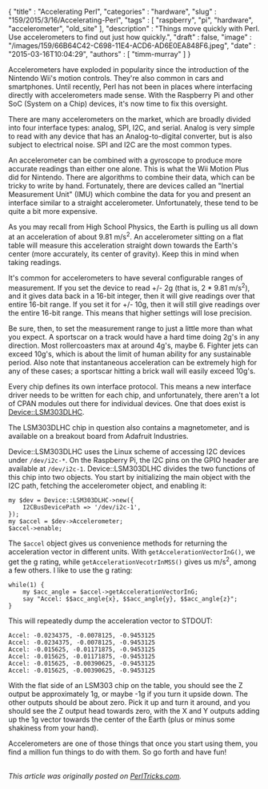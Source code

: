 {
   "title" : "Accelerating Perl",
   "categories" : "hardware",
   "slug" : "159/2015/3/16/Accelerating-Perl",
   "tags" : [
      "raspberry",
      "pi",
      "hardware",
      "accelerometer",
      "old_site"
   ],
   "description" : "Things move quickly with Perl. Use accelerometers to find out just how quickly.",
   "draft" : false,
   "image" : "/images/159/66B64C42-C698-11E4-ACD6-AD6E0EA848F6.jpeg",
   "date" : "2015-03-16T10:04:29",
   "authors" : [
      "timm-murray"
   ]
}


Accelerometers have exploded in popularity since the introduction of the Nintendo Wii's motion controls. They're also common in cars and smartphones. Until recently, Perl has not been in places where interfacing directly with accelerometers made sense. With the Raspberry Pi and other SoC (System on a Chip) devices, it's now time to fix this oversight.

There are many accelerometers on the market, which are broadly divided into four interface types: analog, SPI, I2C, and serial. Analog is very simple to read with any device that has an Analog-to-digital converter, but is also subject to electrical noise. SPI and I2C are the most common types.

An accelerometer can be combined with a gyroscope to produce more accurate readings than either one alone. This is what the Wii Motion Plus did for Nintendo. There are algorithms to combine their data, which can be tricky to write by hand. Fortunately, there are devices called an "Inertial Measurement Unit" (IMU) which combine the data for you and present an interface similar to a straight accelerometer. Unfortunately, these tend to be quite a bit more expensive.

As you may recall from High School Physics, the Earth is pulling us all down at an acceleration of about 9.81 m/s<sup>2</sup>. An accelerometer sitting on a flat table will measure this acceleration straight down towards the Earth's center (more accurately, its center of gravity). Keep this in mind when taking readings.

It's common for accelerometers to have several configurable ranges of measurement. If you set the device to read +/- 2g (that is, 2 \* 9.81 m/s<sup>2</sup>), and it gives data back in a 16-bit integer, then it will give readings over that entire 16-bit range. If you set it for +/- 10g, then it will still give readings over the entire 16-bit range. This means that higher settings will lose precision.

Be sure, then, to set the measurement range to just a little more than what you expect. A sportscar on a track would have a hard time doing 2g's in any direction. Most rollercoasters max at around 4g's, maybe 6. Fighter jets can exceed 10g's, which is about the limit of human ability for any sustainable period. Also note that instantaneous acceleration can be extremely high for any of these cases; a sportscar hitting a brick wall will easily exceed 10g's.

Every chip defines its own interface protocol. This means a new interface driver needs to be written for each chip, and unfortunately, there aren't a lot of CPAN modules out there for individual devices. One that does exist is [Device::LSM303DLHC](https://metacpan.org/pod/Device::LSM303DLHC).

The LSM303DLHC chip in question also contains a magnetometer, and is available on a breakout board from Adafruit Industries.

Device::LSM303DLHC uses the Linux scheme of accessing I2C devices under `/dev/i2c-*`. On the Raspberry Pi, the I2C pins on the GPIO header are available at `/dev/i2c-1`. Device::LSM303DLHC divides the two functions of this chip into two objects. You start by initializing the main object with the I2C path, fetching the accelerometer object, and enabling it:

``` prettyprint
my $dev = Device::LSM303DLHC->new({
    I2CBusDevicePath => '/dev/i2c-1',
});
my $accel = $dev->Accelerometer;
$accel->enable;
```

The `$accel` object gives us convenience methods for returning the acceleration vector in different units. With `getAccelerationVectorInG()`, we get the g rating, while `getAccelerationVecotrInMSS()` gives us m/s<sup>2</sup>, among a few others. I like to use the g rating:

``` prettyprint
while(1) {
    my $acc_angle = $accel->getAccelerationVectorInG;
    say "Accel: $$acc_angle{x}, $$acc_angle{y}, $$acc_angle{z}";
}
```

This will repeatedly dump the acceleration vector to STDOUT:

    Accel: -0.0234375, -0.0078125, -0.9453125
    Accel: -0.0234375, -0.0078125, -0.9453125
    Accel: -0.015625, -0.01171875, -0.9453125
    Accel: -0.015625, -0.01171875, -0.9453125
    Accel: -0.015625, -0.00390625, -0.9453125
    Accel: -0.015625, -0.00390625, -0.9453125

With the flat side of an LSM303 chip on the table, you should see the Z output be approximately 1g, or maybe -1g if you turn it upside down. The other outputs should be about zero. Pick it up and turn it around, and you should see the Z output head towards zero, with the X and Y outputs adding up the 1g vector towards the center of the Earth (plus or minus some shakiness from your hand).

Accelerometers are one of those things that once you start using them, you find a million fun things to do with them. So go forth and have fun!

\
*This article was originally posted on [PerlTricks.com](http://perltricks.com).*
